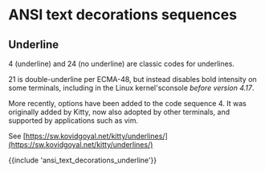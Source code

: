﻿---
Title: 'ANSI text decorations sequences'
Toc:
  Parent: 'ANSI escape sequences'
  Label: 'Decorations sequences'
  Order: 4
---

# ANSI text decorations sequences

## Underline

4 (underline) and 24 (no underline) are classic codes for underlines.

21 is double-underline per ECMA-48, but instead disables bold intensity on some terminals, including in the Linux kernel'sconsole <em>before version 4.17</em>.

More recently, options have been added to the code sequence 4.
It was originally added by Kitty, now also adopted by other terminals, and supported by applications such as vim.

See [https://sw.kovidgoyal.net/kitty/underlines/](https://sw.kovidgoyal.net/kitty/underlines/)

{{include 'ansi_text_decorations_underline'}}


